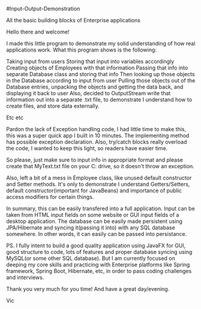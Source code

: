 #Input-Output-Demonstration

All the basic building blocks of Enterprise applications

Hello there and welcome!

I made this little program to demonstrate my solid understanding of how real applications work. What this program shows is the following:

Taking input from users
Storing that input into variables accordingly
Creating objects of Employees with that information
Passing that info into separate Database class and storing that info
Then looking up those objects in the Database according to input from user
Pulling those objects out of the Database entries, unpacking the objects and getting the data back, and displaying it back to user
Also, decided to OutputStream write that information out into a separate .txt file, to demonstrate I understand how to create files, and store data externally.

Etc etc

Pardon the lack of Exception handling code, I had little time to make this, this was a super quick app I built in 10 minutes. The implementing method has possible exception declaration. Also, try/catch blocks really overload the code, I wanted to keep this light, so readers have easier time.

So please, just make sure to input info in appropriate format and please create that MyText.txt file on your C: drive, so it doesn't throw an exception.

Also, left a bit of a mess in Employee class, like unused default constructor and Setter methods. It's only to demonstrate I understand Getters/Setters, default constructor(important for JavaBeans) and importance of public access modifiers for certain things.

In summary, this can be easily transfered into a full application. Input can be taken from HTML input fields on some website or GUI input fields of a desktop application. The database can be easily made persistent using JPA/Hibernate and syncing it(passing it into) with any SQL database somewhere. In other words, it can easily can be passed into persistance.

PS. I fully intent to build a good quality application using JavaFX for GUI, good structure to code, lots of features and proper database syncing using MySQL(or some other SQL database). But I am currently focused on deeping my core skills and practicing with Enterprise platforms like Spring framework, Spring Boot, Hibernate, etc, in order to pass coding challenges and interviews.

Thank you very much for you time! And have a great day/evening.

Vic
